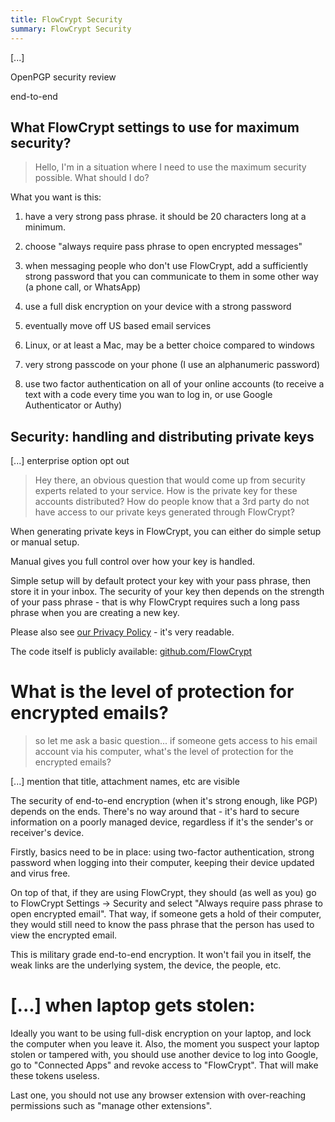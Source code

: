 ```yaml
---
title: FlowCrypt Security
summary: FlowCrypt Security
---
```


[...]

OpenPGP security review

end-to-end

<!-- key strength -->

## What FlowCrypt settings to use for maximum security?

> Hello, I'm in a situation where I need to use the maximum security possible. What should I do?

What you want is this:

1) have a very strong pass phrase. it should be 20 characters long at a minimum.

2) choose "always require pass phrase to open encrypted messages"

3) when messaging people who don't use FlowCrypt, add a sufficiently strong password that you can communicate to them in some other way (a phone call, or WhatsApp)

4) use a full disk encryption on your device with a strong password

5) eventually move off US based email services

6) Linux, or at least a Mac, may be a better choice compared to windows

7) very strong passcode on your phone (I use an alphanumeric password)

8) use two factor authentication on all of your online accounts (to receive a text with a code every time you wan to log in, or use Google Authenticator or Authy)

## Security: handling and distributing private keys

[...] enterprise option opt out

> Hey there, an obvious question that would come up from security experts related to your service. How is the private key for these accounts distributed? How do people know that a 3rd party do not have access to our private keys generated through FlowCrypt?

When generating private keys in FlowCrypt, you can either do simple setup or manual setup.

Manual gives you full control over how your key is handled.

Simple setup will by default protect your key with your pass phrase, then store it in your inbox. The security of your key then depends on the strength of your pass phrase - that is why FlowCrypt requires such a long pass phrase when you are creating a new key.

Please also see <a href="https://flowcrypt.com/privacy">our Privacy Policy</a> - it's very readable.

The code itself is publicly available: <a href="https://github.com/FlowCrypt">github.com/FlowCrypt</a>

# What is the level of protection for encrypted emails?

> so let me ask a basic question... if someone gets access to his email account via his computer, what's the level of protection for the encrypted emails?

[...] mention that title, attachment names, etc are visible

The security of end-to-end encryption (when it's strong enough, like PGP) depends on the ends. There's no way around that - it's hard to secure information on a poorly managed device, regardless if it's the sender's or receiver's device.

Firstly, basics need to be in place: using two-factor authentication, strong password when logging into their computer, keeping their device updated and virus free.

On top of that, if they are using FlowCrypt, they should (as well as you) go to FlowCrypt Settings -> Security and select "Always require pass phrase to open encrypted email". That way, if someone gets a hold of their computer, they would still need to know the pass phrase that the person has used to view the encrypted email.

This is military grade end-to-end encryption. It won't fail you in itself, the weak links are the underlying system, the device, the people, etc.


# [...] when laptop gets stolen:

Ideally you want to be using full-disk encryption on your laptop, and lock the computer when you leave it. Also, the moment you suspect your laptop stolen or tampered with, you should use another device to log into Google, go to "Connected Apps" and revoke access to "FlowCrypt". That will make these tokens useless.

Last one, you should not use any browser extension with over-reaching permissions such as "manage other extensions".
